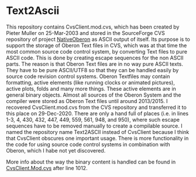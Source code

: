 # Text2Ascii

This repository contains CvsClient.mod.cvs, which has been created by Pieter Muller on 25-Mar-2003 and stored in the SourceForge CVS repository of project [NativeOberon](https://sourceforge.net/projects/nativeoberon/) as ASCII output of itself. Its purpose is to support the storage of Oberon Text files in CVS, which was at that time the most common source code control system, by converting Text files to pure ASCII code. This is done by creating escape sequences for the non ASCII parts. The reason is that Oberon Text files are in no way pure ASCII texts. They have to be pure ASCII/UTF8 so that they can be handled easily by source code revision control systems. Oberon Textfiles may contain formatting, active elements (like running clocks or animated pictures), active plots, folds and many more things. These active elements are in general binary objects. Almost all sources of the Oberon System and the compiler were stored as Oberon Text files until around 2013/2015. I recovered CvsClient.mod.cvs from the CVS repository and transferred it to this place on 29-Dec-2020. There are only a hand full of places (i.e. in lines 1-3, 4, 430, 432, 447, 449, 559, 561, 948, and 950), where such escape sequences have to be removed manually to create a compilable source. I named the repository name Text2ASCII instead of CvsClient because I think that CvsClient obscures one important usage. There is more functionality in the code for using source code control systems in combination with Oberon, which I habe not yet discovered.

More info about the way the binary content is handled can be found in [CvsClient.Mod.cvs](https://github.com/btreut/Text2Ascii/blob/552be57e2324d2feb634ec2d930480953a6d2e29/CvsClient.Mod.cvs#L1012) after line 1012.

